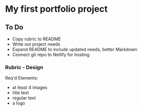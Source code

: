 # My first portfolio project

## To Do

- Copy rubric to README
- Write out project needs
- Expand README to include updated needs, better Markdown
- Connect git repo to Netlify for hosting

### Rubric - Design

Req'd Elements:

- at least 4 images
- title text
- regular text
- a logo
